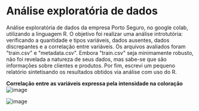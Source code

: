 # Análise exploratória de dados
Análise exploratória de dados da empresa Porto Seguro, no google colab, utilizando a linguagem R. 
O objetivo foi realizar uma análise introtutória: verificando a quantidade e tipos variáveis, 
dados ausentes, dados discrepantes e a correlação entre variáveis. Os arquivos avaliados foram
"train.csv" e "metadata.csv". Embora "train.csv" seja minimamente robusto, não foi revelada a 
natureza de seus dados, mas sabe-se que são informações sobre clientes e produtos. Por fim, 
escrevi um pequeno relatório sintetisando os resultados obtidos via análise com uso do R.

**Correlação entre as variáveis expressa pela intensidade na coloração**
![image](https://github.com/user-attachments/assets/f68aa065-9cfc-4b58-9a0e-cb5651e84c0a)

![image](https://github.com/user-attachments/assets/3979bdf1-6c99-43f0-bae6-ac89642a6d95)
